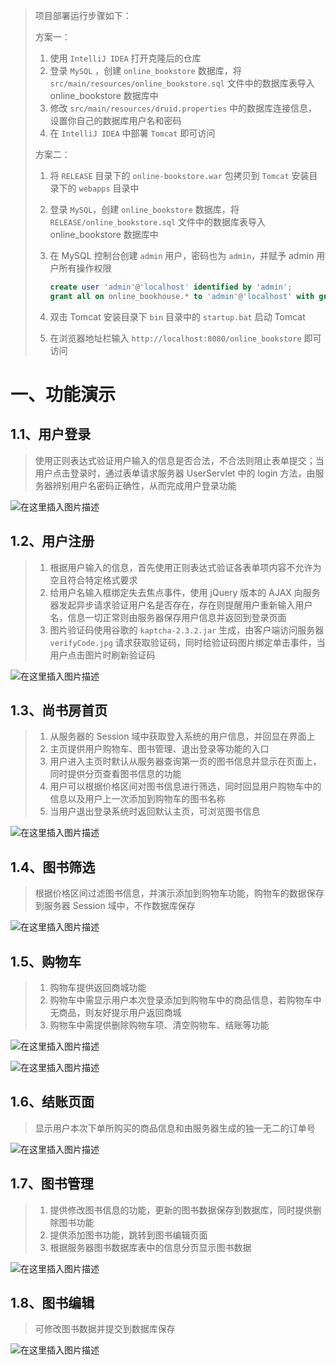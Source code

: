 > 项目部署运行步骤如下：
>
> 方案一：
>
> 1. 使用 `IntelliJ IDEA` 打开克隆后的仓库
> 2. 登录 `MySQL` ，创建 `online_bookstore` 数据库，将 `src/main/resources/online_bookstore.sql` 文件中的数据库表导入 online_bookstore 数据库中
> 3. 修改 `src/main/resources/druid.properties` 中的数据库连接信息，设置你自己的数据库用户名和密码 
> 4. 在 `IntelliJ IDEA` 中部署 `Tomcat` 即可访问
>
> 方案二：
>
> 1. 将 `RELEASE` 目录下的 `online-bookstore.war` 包拷贝到 `Tomcat` 安装目录下的 `webapps` 目录中
>
> 2. 登录 `MySQL`，创建 `online_bookstore` 数据库，将 `RELEASE/online_bookstore.sql` 文件中的数据库表导入 online_bookstore 数据库中
>
> 3. 在 MySQL 控制台创建 `admin` 用户，密码也为 `admin`，并赋予 admin 用户所有操作权限
>
>    ```sql
>    create user 'admin'@'localhost' identified by 'admin';
>    grant all on online_bookhouse.* to 'admin'@'localhost' with grant option;
>    ```
>
> 4. 双击 Tomcat 安装目录下 `bin` 目录中的 `startup.bat` 启动 Tomcat
>
> 5. 在浏览器地址栏输入 `http://localhost:8080/online_bookstore` 即可访问

# 一、功能演示

## 1.1、用户登录
> 使用正则表达式验证用户输入的信息是否合法，不合法则阻止表单提交；当用户点击登录时，通过表单请求服务器 UserServlet 中的 login 方法，由服务器辨别用户名密码正确性，从而完成用户登录功能

   ![在这里插入图片描述](https://img-blog.csdnimg.cn/fdcfc2e0507f4050ad67ac8caeded87d.png?x-oss-process=image/watermark,type_d3F5LXplbmhlaQ,shadow_50,text_Q1NETiBAU3ByaW5nLV8tQmVhcg==,size_20,color_FFFFFF,t_70,g_se,x_16#pic_center)


## 1.2、用户注册

   > 1. 根据用户输入的信息，首先使用正则表达式验证各表单项内容不允许为空且符合特定格式要求
   > 2. 给用户名输入框绑定失去焦点事件，使用 jQuery 版本的 AJAX 向服务器发起异步请求验证用户名是否存在，存在则提醒用户重新输入用户名，信息一切正常则由服务器保存用户信息并返回到登录页面
   > 3. 图片验证码使用谷歌的 `kaptcha-2.3.2.jar` 生成，由客户端访问服务器 `verifyCode.jpg` 请求获取验证码，同时给验证码图片绑定单击事件，当用户点击图片时刷新验证码

   ![在这里插入图片描述](https://img-blog.csdnimg.cn/fc31a6639bf841c79eec2eb36ad49618.png?x-oss-process=image/watermark,type_d3F5LXplbmhlaQ,shadow_50,text_Q1NETiBAU3ByaW5nLV8tQmVhcg==,size_20,color_FFFFFF,t_70,g_se,x_16#pic_center)


## 1.3、尚书房首页

   > 1. 从服务器的 Session 域中获取登入系统的用户信息，并回显在界面上
   > 2. 主页提供用户购物车、图书管理、退出登录等功能的入口
   > 3. 用户进入主页时默认从服务器查询第一页的图书信息并显示在页面上，同时提供分页查看图书信息的功能
   > 4. 用户可以根据价格区间对图书信息进行筛选，同时回显用户购物车中的信息以及用户上一次添加到购物车的图书名称
   > 5. 当用户退出登录系统时返回默认主页，可浏览图书信息

   ![在这里插入图片描述](https://img-blog.csdnimg.cn/f6d1846c758e4746a42515b965c53b7c.png?x-oss-process=image/watermark,type_d3F5LXplbmhlaQ,shadow_50,text_Q1NETiBAU3ByaW5nLV8tQmVhcg==,size_20,color_FFFFFF,t_70,g_se,x_16#pic_center)


## 1.4、图书筛选
> 根据价格区间过滤图书信息，并演示添加到购物车功能，购物车的数据保存到服务器 Session 域中，不作数据库保存

   ![在这里插入图片描述](https://img-blog.csdnimg.cn/a176e55aa5ff41edb9e9da33cf334089.png?x-oss-process=image/watermark,type_d3F5LXplbmhlaQ,shadow_50,text_Q1NETiBAU3ByaW5nLV8tQmVhcg==,size_20,color_FFFFFF,t_70,g_se,x_16#pic_center)


## 1.5、购物车

   > 1. 购物车提供返回商城功能
   > 2. 购物车中需显示用户本次登录添加到购物车中的商品信息，若购物车中无商品，则友好提示用户返回商城
   > 3. 购物车中需提供删除购物车项、清空购物车、结账等功能

   ![在这里插入图片描述](https://img-blog.csdnimg.cn/3d4f5d6e1aaf4aab8a8907968126a124.png?x-oss-process=image/watermark,type_d3F5LXplbmhlaQ,shadow_50,text_Q1NETiBAU3ByaW5nLV8tQmVhcg==,size_20,color_FFFFFF,t_70,g_se,x_16#pic_center)


   ![在这里插入图片描述](https://img-blog.csdnimg.cn/f0d0aae3efcc40fc877b47391aeab1ba.png?x-oss-process=image/watermark,type_d3F5LXplbmhlaQ,shadow_50,text_Q1NETiBAU3ByaW5nLV8tQmVhcg==,size_20,color_FFFFFF,t_70,g_se,x_16#pic_center)


## 1.6、结账页面
> 显示用户本次下单所购买的商品信息和由服务器生成的独一无二的订单号

   ![在这里插入图片描述](https://img-blog.csdnimg.cn/4ca3816868904fe8ba7aa0eb00efed83.png?x-oss-process=image/watermark,type_d3F5LXplbmhlaQ,shadow_50,text_Q1NETiBAU3ByaW5nLV8tQmVhcg==,size_20,color_FFFFFF,t_70,g_se,x_16#pic_center)


## 1.7、图书管理

   > 1. 提供修改图书信息的功能，更新的图书数据保存到数据库，同时提供删除图书功能
   > 2. 提供添加图书功能，跳转到图书编辑页面
   > 3. 根据服务器图书数据库表中的信息分页显示图书数据

   ![在这里插入图片描述](https://img-blog.csdnimg.cn/82c1de91315c43b890db5450f2efc81d.png?x-oss-process=image/watermark,type_d3F5LXplbmhlaQ,shadow_50,text_Q1NETiBAU3ByaW5nLV8tQmVhcg==,size_20,color_FFFFFF,t_70,g_se,x_16#pic_center)


## 1.8、图书编辑
> 可修改图书数据并提交到数据库保存

   ![在这里插入图片描述](https://img-blog.csdnimg.cn/ab971be9e3f848c2b8e00cc4ded3f630.png?x-oss-process=image/watermark,type_d3F5LXplbmhlaQ,shadow_50,text_Q1NETiBAU3ByaW5nLV8tQmVhcg==,size_20,color_FFFFFF,t_70,g_se,x_16#pic_center)